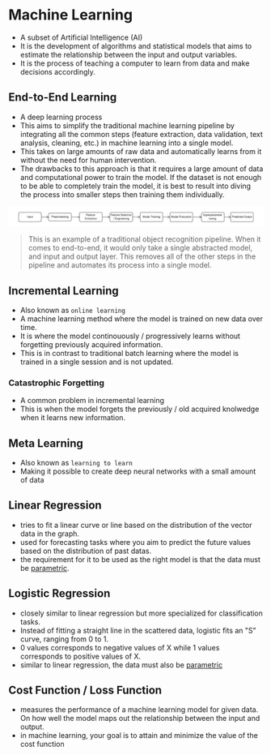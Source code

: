 # Machine Learning 
- A subset of Artificial Intelligence (AI)
- It is the development of algorithms and statistical models that aims to estimate the relationship between the input and output variables.
- It is the process of teaching a computer to learn from data and make decisions accordingly. 
## End-to-End Learning 
- A deep learning process
- This aims to simplify the traditional machine learning pipeline by integrating all the common steps (feature extraction, data validation, text analysis, cleaning, etc.) in machine learning into a single model.
- This takes on large amounts of raw data and automatically learns from it without the need for human intervention.
- The drawbacks to this approach is that it requires a large amount of data and computational power to train the model. If the dataset is not enough to be able to completely train the model, it is best to result into diving the process into smaller steps then training them individually.

![Example of machine learning pipeline](object-recognition-pipeline.png)
> This is an example of a traditional object recognition pipeline. 
> When it comes to end-to-end, it would only take a single abstracted model, and input and output layer. This removes all of the other steps in the pipeline and automates its process into a single model. 

## Incremental Learning 
- Also known as `online learning`
- A machine learning method where the model is trained on new data over time.
- It is where the model continouously / progressively learns without forgetting previously acquired information.
- This is in contrast to traditional batch learning where the model is trained in a single session and is not updated.

### Catastrophic Forgetting
- A common problem in incremental learning 
- This is when the model forgets the previously / old acquired knolwedge when it learns new information.

## Meta Learning
- Also known as `learning to learn`
- Making it possible to create deep neural networks with a small amount of data

## Linear Regression
- tries to fit a linear curve or line based on the distribution of the vector data in the graph.
- used for forecasting tasks where you aim to predict the future values based on the distribution of past datas.
- the requirement for it to be used as the right model is that the data must be [parametric](../data-analytics/ReadME.md). 

## Logistic Regression
- closely similar to linear regression but more specialized for classification tasks.
- Instead of fitting a straight line in the scattered data, logistic fits an "S" curve, ranging from 0 to 1. 
- 0 values corresponds to negative values of X while 1 values corresponds to positive values of X.
- similar to linear regression, the data must also be [parametric](../data-analytics/ReadME.md) 

## Cost Function / Loss Function 
- measures the performance of a machine learning model for given data. On how well the model maps out the relationship between the input and output.
- in machine learning, your goal is to attain and minimize the value of the cost function